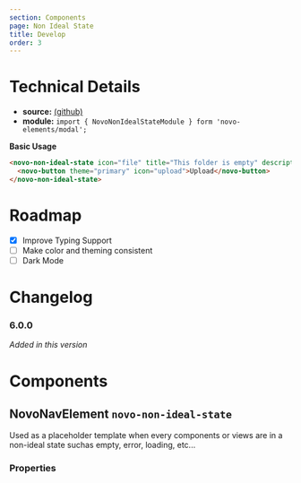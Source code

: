 ```yaml
---
section: Components
page: Non Ideal State
title: Develop
order: 3
---
```


# Technical Details

- **source:** [(github)](https://github.com/bullhorn/novo-elements/blob/master/projects/novo-elements/src/elements/non-ideal-state)
- **module:** `import { NovoNonIdealStateModule } form 'novo-elements/modal';`

**Basic Usage**

```html
<novo-non-ideal-state icon="file" title="This folder is empty" description="Upload a new file to populate the folder.">
  <novo-button theme="primary" icon="upload">Upload</novo-button>
</novo-non-ideal-state>
```

# Roadmap

- [x] Improve Typing Support
- [ ] Make color and theming consistent
- [ ] Dark Mode

# Changelog

### 6.0.0

_Added in this version_

# Components

## NovoNavElement `novo-non-ideal-state`

Used as a placeholder template when every components or views are in a non-ideal state suchas empty, error, loading, etc...

### Properties

<props-table component="NonIdealStateElement"></props-table>
